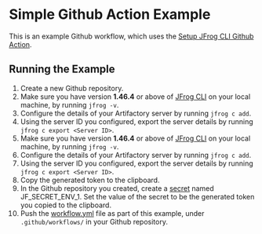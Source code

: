 # Simple Github Action Example

This is an example Github workflow, which uses the [Setup JFrog CLI Github Action](https://github.com/jfrog/setup-jfrog-cli).

## Running the Example

1. Create a new Github repository.
2. Make sure you have version **1.46.4** or above of [JFrog CLI](https://jfrog.com/getcli/) on your local machine, by running ```jfrog -v```.
3. Configure the details of your Artifactory server by running ```jfrog c add```.
4. Using the server ID you configured, export the server details by running ```jfrog c export <Server ID>```.
2. Make sure you have version **1.46.4** or above of [JFrog CLI](https://jfrog.com/getcli/) on your local machine, by running `jfrog -v`.
3. Configure the details of your Artifactory server by running `jfrog c add`.
4. Using the server ID you configured, export the server details by running `jfrog c export <Server ID>`.
5. Copy the generated token to the clipboard.
6. In the Github repository you created, create a [secret](https://help.github.com/en/articles/virtual-environments-for-github-actions#creating-and-using-secrets-encrypted-variables) named JF_SECRET_ENV_1. Set the value of the secret to be the generated token you copied to the clipboard.
7. Push the [workflow.yml](workflow.yml) file as part of this example, under `.github/workflows/` in your Github repository.